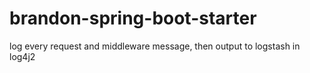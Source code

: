 # brandon-spring-boot-starter
log every request and middleware message, then output to logstash in log4j2

